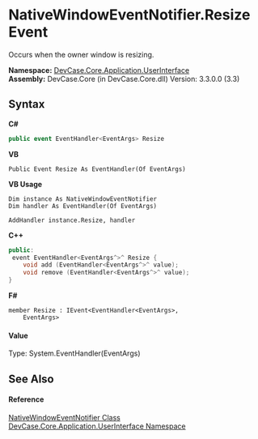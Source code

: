# NativeWindowEventNotifier.Resize Event
 

Occurs when the owner window is resizing.

**Namespace:**&nbsp;<a href="N_DevCase_Core_Application_UserInterface">DevCase.Core.Application.UserInterface</a><br />**Assembly:**&nbsp;DevCase.Core (in DevCase.Core.dll) Version: 3.3.0.0 (3.3)

## Syntax

**C#**<br />
``` C#
public event EventHandler<EventArgs> Resize
```

**VB**<br />
``` VB
Public Event Resize As EventHandler(Of EventArgs)
```

**VB Usage**<br />
``` VB Usage
Dim instance As NativeWindowEventNotifier
Dim handler As EventHandler(Of EventArgs)

AddHandler instance.Resize, handler

```

**C++**<br />
``` C++
public:
 event EventHandler<EventArgs^>^ Resize {
	void add (EventHandler<EventArgs^>^ value);
	void remove (EventHandler<EventArgs^>^ value);
}
```

**F#**<br />
``` F#
member Resize : IEvent<EventHandler<EventArgs>,
    EventArgs>

```


#### Value
Type: System.EventHandler(EventArgs)

## See Also


#### Reference
<a href="T_DevCase_Core_Application_UserInterface_NativeWindowEventNotifier">NativeWindowEventNotifier Class</a><br /><a href="N_DevCase_Core_Application_UserInterface">DevCase.Core.Application.UserInterface Namespace</a><br />